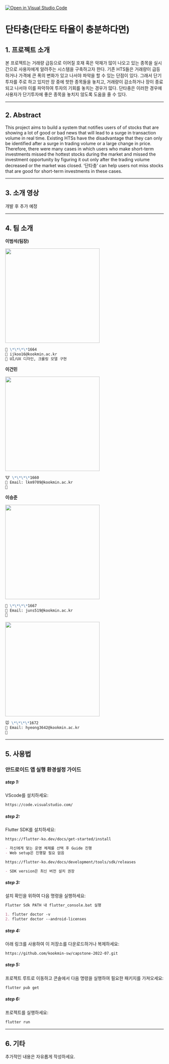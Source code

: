 [![Open in Visual Studio Code](https://classroom.github.com/assets/open-in-vscode-f059dc9a6f8d3a56e377f745f24479a46679e63a5d9fe6f495e02850cd0d8118.svg)](https://classroom.github.com/online_ide?assignment_repo_id=7224462&assignment_repo_type=AssignmentRepo)

# 단타충(단타도 타율이 충분하다면)

## 1. 프로젝트 소개

본 프로젝트는 거래량 급등으로 이어질 호재 혹은 악재가 많이 나오고 있는 종목을 실시간으로 사용자에게 알려주는 시스템을 구축하고자 한다. 기존 HTS들은 거래량이 급등하거나 가격에 큰 폭의 변화가 있고 나서야 파악을 할 수 있는 단점이 있다. 그래서 단기투자를 주로 하고 있지만 장 중에 핫한 종목들을 놓치고, 거래량이 감소하거나 장이 종료되고 나서야 이를 파악하여 투자의 기회를 놓치는 경우가 많다. 단타충은 이러한 경우에 사용자가 단기투자에 좋은 종목을 놓치지 않도록 도움을 줄 수 있다.

---

## 2. Abstract

This project aims to build a system that notifies users of of stocks that are showing a lot of good or bad news that will lead to a surge in transaction volume in real time. Existing HTSs have the disadvantage that they can only be identified after a surge in trading volume or a large change in price. Therefore, there were many cases in which users who make short-term investments missed the hottest stocks during the market and missed the investment opportunity by figuring it out only after the trading volume decreased or the market was closed. ‘단타충’ can help users not miss stocks that are good for short-term investments in these cases.

---

## 3. 소개 영상

개발 후 추가 예정

---

## 4. 팀 소개

**이범석(팀장)**

<img src="https://user-images.githubusercontent.com/28581806/157243525-8ec4b6ff-a358-4039-b176-43f854b53c8e.png" width="300" height="300">

```markdown
🐯 \*\*\*\*1664
📧 ijkoo16@kookmin.ac.kr
📌 UI/UX 디자인, 크롤링 모델 구현
```

**이건민**

<img src = "https://user-images.githubusercontent.com/28581806/157243453-d16c9a94-9a85-4807-82bf-616ab19b36a0.png" width="300px" height="300px">

```markdown
🐮 \*\*\*\*1660
📧 Email: lkm9709@kookmin.ac.kr
📌
```

**이승준**

<img src = "https://user-images.githubusercontent.com/28581806/157242024-c557b7e8-d1ab-499e-9f92-8f4e40aa4ff8.jpeg" width="300px" height="300px">

```markdown
🐯 \*\*\*\*1667
📧 Email: juns519@kookmin.ac.kr
📌
```

<img src = "https://user-images.githubusercontent.com/28581806/157245315-08383b96-17d7-4d6b-a057-2e75c6ddb1e5.jpeg" width="300px" height="300px">

```markdown
🐭 \*\*\*\*1672
📧 Email: hyeong3642@kookmin.ac.kr
📌
```

---

## 5. 사용법

### 안드로이드 앱 실행 환경설정 가이드

##### step 1:

VScode를 설치하세요:

```markdown
https://code.visualstudio.com/
```

##### step 2:

Flutter SDK를 설치하세요:

```markdown
https://flutter-ko.dev/docs/get-started/install

- 자신에게 맞는 운영 체제를 선택 후 Guide 진행
- Web setup은 진행할 필요 없음

https://flutter-ko.dev/docs/development/tools/sdk/releases

- SDK version은 최신 버전 설치 권장
```

##### step 3:

설치 확인을 위하여 다음 명령을 실행하세요:

```markdown
Flutter Sdk PATH 내 flutter_console.bat 실행

1. flutter doctor -v
2. flutter doctor --android-licenses
```

##### step 4:

아래 링크를 사용하여 이 저장소를 다운로드하거나 복제하세요:

```markdown
https://github.com/kookmin-sw/capstone-2022-07.git
```

##### step 5:

프로젝트 루트로 이동하고 콘솔에서 다음 명령을 실행하여 필요한 패키지를 가져오세요:

```markdown
flutter pub get
```

##### step 6:

프로젝트를 실행하세요:

```markdown
flutter run
```

---

## 6. 기타

추가적인 내용은 자유롭게 작성하세요.
